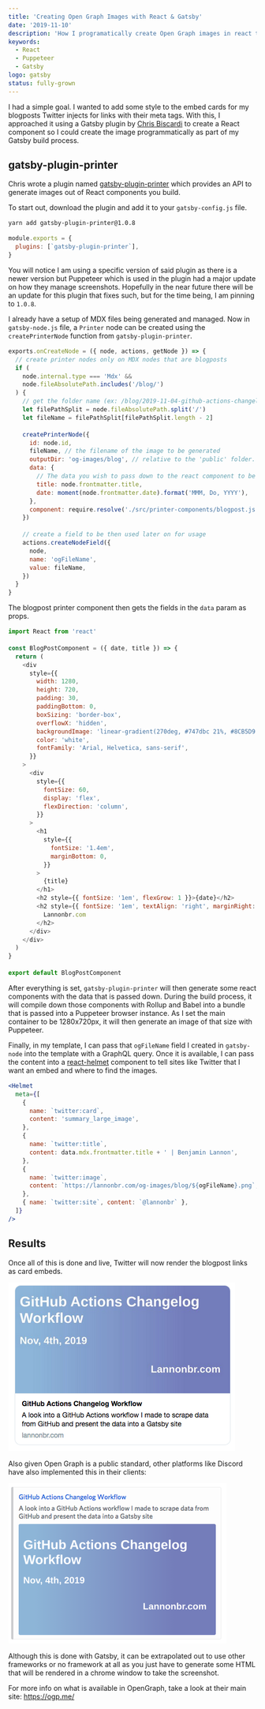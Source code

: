 ```yaml
---
title: 'Creating Open Graph Images with React & Gatsby'
date: '2019-11-10'
description: 'How I programatically create Open Graph images in react that can be then seen in places like Twitter, Discord, and other soical platforms'
keywords:
  - React
  - Puppeteer
  - Gatsby
logo: gatsby
status: fully-grown
---
```


I had a simple goal. I wanted to add some style to the embed cards for my blogposts Twitter injects for links with their meta tags. With this, I approached it using a Gatsby plugin by [Chris Biscardi](https://twitter.com/chrisbiscardi) to create a React component so I could create the image programmatically as part of my Gatsby build process.

## gatsby-plugin-printer

Chris wrote a plugin named [gatsby-plugin-printer](https://www.npmjs.com/package/gatsby-plugin-printer) which provides an API to generate images out of React components you build.

To start out, download the plugin and add it to your `gatsby-config.js` file.

```sh
yarn add gatsby-plugin-printer@1.0.8
```

```js title=gatsby-config.js
module.exports = {
  plugins: [`gatsby-plugin-printer`],
}
```

You will notice I am using a specific version of said plugin as there is a newer version but Puppeteer which is used in the plugin had a major update on how they manage screenshots. Hopefully in the near future there will be an update for this plugin that fixes such, but for the time being, I am pinning to `1.0.8`.

I already have a setup of MDX files being generated and managed. Now in `gatsby-node.js` file, a `Printer` node can be created using the `createPrinterNode` function from `gatsby-plugin-printer`.

```js title=gatsby-node.js
exports.onCreateNode = ({ node, actions, getNode }) => {
  // create printer nodes only on MDX nodes that are blogposts
  if (
    node.internal.type === 'Mdx' &&
    node.fileAbsolutePath.includes('/blog/')
  ) {
    // get the folder name (ex: /blog/2019-11-04-github-actions-changelog-workflow/index.md -> 2019-11-04-github-actions-changelog-workflow)
    let filePathSplit = node.fileAbsolutePath.split('/')
    let fileName = filePathSplit[filePathSplit.length - 2]

    createPrinterNode({
      id: node.id,
      fileName, // the filename of the image to be generated
      outputDir: 'og-images/blog', // relative to the 'public' folder.
      data: {
        // The data you wish to pass down to the react component to be rendered
        title: node.frontmatter.title,
        date: moment(node.frontmatter.date).format('MMM, Do, YYYY'),
      },
      component: require.resolve('./src/printer-components/blogpost.js'), // the react component to be used.
    })

    // create a field to be then used later on for usage
    actions.createNodeField({
      node,
      name: 'ogFileName',
      value: fileName,
    })
  }
}
```

The blogpost printer component then gets the fields in the `data` param as props.

```js title=src/printer-components/blogpost.js
import React from 'react'

const BlogPostComponent = ({ date, title }) => {
  return (
    <div
      style={{
        width: 1280,
        height: 720,
        padding: 30,
        paddingBottom: 0,
        boxSizing: 'border-box',
        overflowX: 'hidden',
        backgroundImage: 'linear-gradient(270deg, #747dbc 21%, #8CB5D9 92%)',
        color: 'white',
        fontFamily: 'Arial, Helvetica, sans-serif',
      }}
    >
      <div
        style={{
          fontSize: 60,
          display: 'flex',
          flexDirection: 'column',
        }}
      >
        <h1
          style={{
            fontSize: '1.4em',
            marginBottom: 0,
          }}
        >
          {title}
        </h1>
        <h2 style={{ fontSize: '1em', flexGrow: 1 }}>{date}</h2>
        <h2 style={{ fontSize: '1em', textAlign: 'right', marginRight: 30 }}>
          Lannonbr.com
        </h2>
      </div>
    </div>
  )
}

export default BlogPostComponent
```

After everything is set, `gatsby-plugin-printer` will then generate some react components with the data that is passed down. During the build process, it will compile down those components with Rollup and Babel into a bundle that is passed into a Puppeteer browser instance. As I set the main container to be 1280x720px, it will then generate an image of that size with Puppeteer.

Finally, in my template, I can pass that `ogFileName` field I created in `gatsby-node` into the template with a GraphQL query. Once it is available, I can pass the content into a [react-helmet](https://www.npmjs.com/package/react-helmet) component to tell sites like Twitter that I want an embed and where to find the images.

```jsx title=blogpostTemplate.js
<Helmet
  meta={[
    {
      name: `twitter:card`,
      content: 'summary_large_image',
    },
    {
      name: `twitter:title`,
      content: data.mdx.frontmatter.title + ' | Benjamin Lannon',
    },
    {
      name: `twitter:image`,
      content: `https://lannonbr.com/og-images/blog/${ogFileName}.png`,
    },
    { name: `twitter:site`, content: `@lannonbr` },
  ]}
/>
```

## Results

Once all of this is done and live, Twitter will now render the blogpost links as card embeds.

![Card in Twitter](./twitter-card.png)

Also given Open Graph is a public standard, other platforms like Discord have also implemented this in their clients:

![Card in Discord](./discord-card.png)

Although this is done with Gatsby, it can be extrapolated out to use other frameworks or no framework at all as you just have to generate some HTML that will be rendered in a chrome window to take the screenshot.

For more info on what is available in OpenGraph, take a look at their main site: https://ogp.me/
